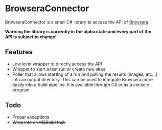 BrowseraConnector
=================
BrowseraConnector is a small C# library to access the API of [Browsera](http://www.browsera.com). 

**Warning the library is currently in the alpha state and every part of the API is subject to change!**

## Features
- Low level wrapper to directly access the API
- Wrapper to start a test run or create new sites
- Poller that allows starting of a run and polling the results (images, etc...) into an output directory. This can be used to integrate Browsera more easily into a build pipeline. It is available through C# or as a console program.


## Todo
- Proper exceptions
- ~~Wrap into an MSBuild task~~



